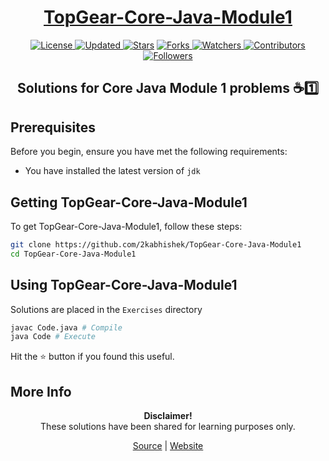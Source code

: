 <div align = "center">

<h1><a href="https://2kabhishek.github.io/TopGear-Core-Java-Module1">TopGear-Core-Java-Module1</a></h1>

<a href="https://github.com/2KAbhishek/TopGear-Core-Java-Module1/blob/master/LICENSE">
<img alt="License" src="https://img.shields.io/github/license/2kabhishek/TopGear-Core-Java-Module1?style=plastic&color=white&label=License"> </a>

<a href="https://github.com/2KAbhishek/TopGear-Core-Java-Module1/pulse">
<img alt="Updated" src="https://img.shields.io/github/last-commit/2kabhishek/TopGear-Core-Java-Module1?style=plastic&color=e30724&label=Updated"> </a>

<a href="https://github.com/2KAbhishek/TopGear-Core-Java-Module1/stargazers">
<img alt="Stars" src="https://img.shields.io/github/stars/2kabhishek/TopGear-Core-Java-Module1?style=plastic&color=00d451&label=Stars"></a>

<a href="https://github.com/2KAbhishek/TopGear-Core-Java-Module1/network/members">
<img alt="Forks" src="https://img.shields.io/github/forks/2kabhishek/TopGear-Core-Java-Module1?style=plastic&color=1688f0&label=Forks"> </a>

<a href="https://github.com/2KAbhishek/TopGear-Core-Java-Module1/watchers">
<img alt="Watchers" src="https://img.shields.io/github/watchers/2kabhishek/TopGear-Core-Java-Module1?style=plastic&color=ff5500&label=Watchers"> </a>

<a href="https://github.com/2KAbhishek/TopGear-Core-Java-Module1/graphs/contributors">
<img alt="Contributors" src="https://img.shields.io/github/contributors/2kabhishek/TopGear-Core-Java-Module1?style=plastic&color=f0f&label=Contributors"> </a>

<a href="https://github.com/2KAbhishek?tab=followers">
<img alt="Followers" src="https://img.shields.io/github/followers/2kabhishek?color=222&style=plastic&label=Followers"> </a>

<h2>Solutions for Core Java Module 1 problems ☕1️⃣</h2>

</div>

## Prerequisites

Before you begin, ensure you have met the following requirements:

- You have installed the latest version of `jdk`

## Getting TopGear-Core-Java-Module1

To get TopGear-Core-Java-Module1, follow these steps:

```bash
git clone https://github.com/2kabhishek/TopGear-Core-Java-Module1
cd TopGear-Core-Java-Module1
```

## Using TopGear-Core-Java-Module1

Solutions are placed in the `Exercises` directory

```bash
javac Code.java # Compile
java Code # Execute
```

Hit the ⭐ button if you found this useful.

## More Info

<div align="center">

<strong>Disclaimer!</strong><br>
These solutions have been shared for learning purposes only. <br>
 
<a href="https://github.com/2KAbhishek/TopGear-Core-Java-Module1">Source</a> |
<a href="https://2kabhishek.github.io/TopGear-Core-Java-Module1">Website</a>

</div>
